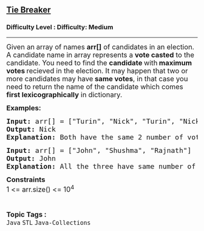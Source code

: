 <h2><a href="https://www.geeksforgeeks.org/problems/tie-breaker/1?page=6&category=Java&status=unsolved&sortBy=submissions">Tie Breaker</a></h2><h3>Difficulty Level : Difficulty: Medium</h3><hr><div class="problems_problem_content__Xm_eO"><p><span style="font-size: 18px;">Given an<strong> </strong>array of names <strong>arr[]</strong> of candidates in an election. A candidate name in array represents a <strong>vote casted</strong> to the candidate. You need to find the <strong>candidate </strong>with<strong> maximum votes </strong>recieved in the election. It may happen that two or more candidates may have<strong> same votes</strong>, in that case you need to return the name of the&nbsp;candidate which comes<strong> first lexicographically</strong> in dictionary.</span></p>
<p><strong><span style="font-size: 18px;">Examples:</span></strong></p>
<pre><span style="font-size: 18px;"><strong>Input: </strong>arr[] = ["Turin", "Nick", "Turin", "Nick"]</span>
<span style="font-size: 18px;"><strong>Output: </strong>Nick</span>
<span style="font-size: 18px;"><strong>Explanation: </strong>Both have the same 2 number of votes but Nick comes<strong> </strong>first lexicographically.</span></pre>
<pre><span style="font-size: 18px;"><strong>Input: </strong>arr[] = ["John", "Shushma", "Rajnath"]</span>
<span style="font-size: 18px;"><strong>Output: </strong>John </span>
<span style="font-size: 18px;"><strong>Explanation: </strong>All the three have same number of votes of 1.<strong> </strong>Lexicographically John comes first.</span></pre>
<p><span style="font-size: 18px;"><strong>Constraints</strong><br>1 &lt;= arr.size() &lt;= 10<sup>4</sup><br></span></p></div><br><p><span style=font-size:18px><strong>Topic Tags : </strong><br><code>Java</code>&nbsp;<code>STL</code>&nbsp;<code>Java-Collections</code>&nbsp;